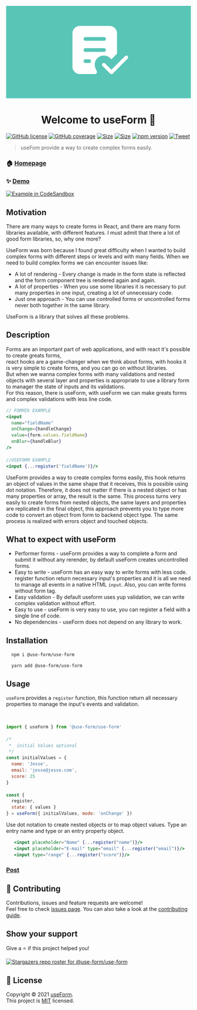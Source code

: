 ![Logo](img/logo3.png)

<h1 align="center">Welcome to useForm 👋</h1>

[![GitHub license](https://img.shields.io/badge/License-mit-green)](https://github.com/Jucian0/useform/blob/master/LICENSE)
[![GitHub coverage](https://img.shields.io/badge/coverage-96.8%25-brightgreen)](https://github.com/use-form/use-form/tree/master/test)
[![Size](https://badgen.net/badge/miniziped%20size/3.3/blue)](https://bundlephobia.com/package/@use-form/use-form@2.0.2)
[![Size](https://badgen.net/badge/minifield%20size/9.7/blue)](https://bundlephobia.com/package/@use-form/use-form@2.0.2)
[![npm version](https://badgen.net/badge/npm/v2.0.2/pink)](https://www.npmjs.com/package/@use-form/use-form)
[![Tweet](https://img.shields.io/twitter/url/http/shields.io.svg?style=social)](https://twitter.com/intent/tweet?text=React+hook+for+forms+and+validations&url=https://github.com/use-form/use-form&hashtags=reactjs,hook,javascript,forms)

> useFom provide a way to create complex forms easily.

### 🏠 [Homepage](https://useform.org)

### ✨ [Demo](https://codesandbox.io/s/useform-2u2ju)

<a href="https://codesandbox.io/s/useform-2u2ju">
  <img width="150" alt="Example in CodeSandbox" src="https://codesandbox.io/static/img/play-codesandbox.svg">
</a>

## Motivation

There are many ways to create forms in React, and there are many form libraries available, with different features. I must admit that there a lot of good form libraries,
so, why one more?

UseForm was born because I found great difficulty when I wanted to build complex forms with different steps or levels and with many fields.
When we need to build complex forms we can encounter issues like:

- A lot of rendering - Every change is made in the form state is reflected and the form component tree is rendered again and again.
- A lot of properties - When you use some libraries it is necessary to put many properties in one input, creating a lot of unnecessary code.
- Just one approach - You can use controlled forms or uncontrolled forms never both together in the same library.

UseForm is a library that solves all these problems.

## Description

Forms are an important part of web applications, and with react it's possible to create greats forms,  
react hooks are a game-changer when we think about forms, with hooks it is very simple to create forms, and you can go on without libraries.  
But when we wanna complex forms with many validations and nested objects with several layer and properties is appropriate to use a library form to manager the state of inputs and its validations.  
For this reason, there is useForm, with useForm we can make greats forms and complex validations with less line code.

```jsx
// FORMIk EXAMPLE
<input
  name="fieldName"
  onChange={handleChange}
  value={form.values.fieldName}
  onBlur={handleBlur}
/>

//USEFORM EXAMPLE
<input {...register('fieldName')}/>
```

UseForm provides a way to create complex forms easily, this hook returns an object of values ​​in the same shape that it receives, this is possible using dot notation. Therefore,
it does not matter if there is a nested object or has many properties or array,
the result is the same. This process turns very easily to create forms from nested objects,
the same layers and properties are replicated in the final object,
this approach prevents you to type more code to convert an object from form to backend object type. The same process is realized with errors object and touched objects.

## What to expect with useForm

- Performer forms - useForm provides a way to complete a form and submit it without any rerender, by default useForm creates uncontrolled forms.
- Easy to write - useForm has an easy way to write forms with less code.
  register function return necessary input's properties and it is all we need to manage all events in a native HTML `input`. Also, you can write forms without form tag.
- Easy validation - By default useform uses yup validation, we can write complex validation without effort.
- Easy to use - useForm is very easy to use, you can register a field with a single line of code.
- No dependencies - useForm does not depend on any library to work.

## Installation

```
  npm i @use-form/use-form
```

```
  yarn add @use-form/use-form
```

## Usage

`useForm` provides a `register` function, this function return all necessary properties to manage the input's events and validation.

<QuickStartDemo />
<br />

```javascript
import { useForm } from '@use-form/use-form'

/*
 *  initial Values optional
 */
const initialValues = {
  name: 'Jesse',
  email: 'jesse@jesse.com',
  score: 25
}

const {
  register,
  state: { values }
} = useForm({ initialValues, mode: 'onChange' })
```

Use dot notation to create nested objects or to map object values. Type an entry name and type or an entry property object.

```jsx
   <input placeholder="Name" {...register("name")}/>
   <input placeholder="E-mail" type="email" {...register("email")}/>
   <input type="range" {...register("score")}/>
```

### [Post](https://dev.to/jucian0/building-forms-with-useform-1cna)

## 🤝 Contributing

Contributions, issues and feature requests are welcome!<br />Feel free to check [issues page](https://github.com/use-form/use-form/issues). You can also take a look at the [contributing guide](https://github.com/Jucian0/use-form/blob/main/CONTRIBUTING.md).

## Show your support

Give a ⭐️ if this project helped you!

[![Stargazers repo roster for @use-form/use-form](https://reporoster.com/stars/use-form/use-form)](https://github.com/use-form/use-form/stargazers)

## 📝 License

Copyright © 2021 [useForm](https://github.com/use-form).<br />
This project is [MIT](https://github.com/use-form/use-form/blob/53debd6986650f76561795f2069d6eebc5db6c65/LICENSE) licensed.
